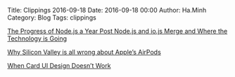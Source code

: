Title: Clippings 2016-09-18
Date: 2016-09-18 00:00
Author: Ha.Minh
Category: Blog
Tags: clippings

[The Progress of Node.js a Year Post Node.js and io.js Merge and Where the Technology is Going](https://medium.com/@nodejs/the-progress-of-node-js-a-year-post-node-js-and-io-js-merge-and-where-the-technology-is-going-f168ce9ec8ee#.3vbikg9g0)

[Why Silicon Valley is all wrong about Apple’s AirPods](https://medium.com/chris-messina/silicon-valley-is-all-wrong-about-the-airpods-8204ede08f0f#.n40nyqzc6)

[When Card UI Design Doesn’t Work](https://medium.theuxblog.com/when-card-ui-design-doesnt-work-f4343118d108#.xoalmb1ta)
